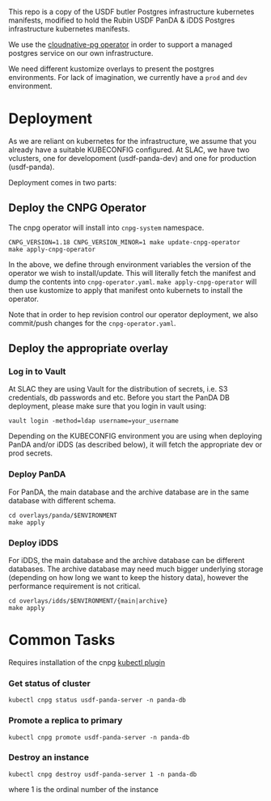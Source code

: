 
This repo is a copy of the USDF butler Postgres infrastructure kubernetes manifests, 
modified to hold the Rubin USDF PanDA & iDDS Postgres infrastructure kubernetes manifests.

We use the [cloudnative-pg operator](https://cloudnative-pg.io/) in order to support a managed postgres service on our own infrastructure.

We need different kustomize overlays to present the postgres environments. For lack of imagination, we currently have a `prod` and `dev` environment.

# Deployment

As we are reliant on kubernetes for the infrastructure, we assume that you already have a suitable KUBECONFIG configured. At SLAC, we have two vclusters, one for developoment (usdf-panda-dev) and one for production (usdf-panda).

Deployment comes in two parts:

## Deploy the CNPG Operator

The cnpg operator will install into `cnpg-system` namespace.

```
CNPG_VERSION=1.18 CNPG_VERSION_MINOR=1 make update-cnpg-operator
make apply-cnpg-operator
```

In the above, we define through environment variables the version of the operator we wish to install/update. This will literally fetch the manifest and dump the contents into `cnpg-operator.yaml`. `make apply-cnpg-operator` will then use kustomize to apply that manifest onto kubernets to install the operator.

Note that in order to hep revision control our operator deployment, we also commit/push changes for the `cnpg-operator.yaml`.

## Deploy the appropriate overlay

### Log in to Vault 
At SLAC they are using Vault for the distribution of secrets, i.e. S3 credentials, db passwords and etc.  Before you start the PanDA DB deployment, please make sure that you login in vault using:
```
vault login -method=ldap username=your_username
```
Depending on the KUBECONFIG environment you are using when deploying PanDA and/or iDDS (as described below), it will fetch the appropriate dev or prod secrets.

### Deploy PanDA

For PanDA, the main database and the archive database are in the same database with different schema.

```
cd overlays/panda/$ENVIRONMENT
make apply
```

### Deploy iDDS

For iDDS, the main database and the archive database can be different databases. The archive database may need much bigger underlying storage (depending on how long we want to keep the history data), however the performance requirement is not critical.

```
cd overlays/idds/$ENVIRONMENT/{main|archive}
make apply
```

# Common Tasks

Requires installation of the cnpg [kubectl plugin](https://cloudnative-pg.io/documentation/1.17/cnpg-plugin/#cloudnativepg-plugin)

### Get status of cluster

```
kubectl cnpg status usdf-panda-server -n panda-db
```

### Promote a replica to primary

```
kubectl cnpg promote usdf-panda-server -n panda-db
```

### Destroy an instance

```
kubectl cnpg destroy usdf-panda-server 1 -n panda-db
```

where 1 is the ordinal number of the instance
